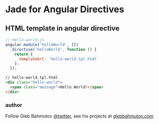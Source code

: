 # Jade for Angular Directives

## HTML template in angular directive

```js
// hello-world.js
angular.module('helloWorld', [])
  .directive('helloWorld', function () {
    return {
      templateUrl: 'hello-world.tpl.html'
    };
  });
```

```html
// hello-world.tpl.html
<div class="hello-world">
  <span class="message">Hello World!</span>
</div>
```

### author

Follow Gleb Bahmutov [@twitter](https://twitter.com/bahmutov),
see his projects at [glebbahmutov.com](http://glebbahmutov.com/)
